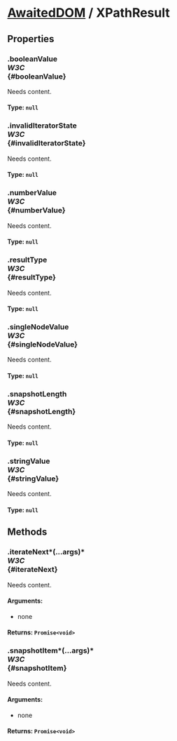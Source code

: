 # [AwaitedDOM](/docs/basic-interfaces/awaited-dom) <span>/</span> XPathResult

## Properties

### .booleanValue <div class="specs"><i>W3C</i></div> {#booleanValue}

Needs content.

#### **Type**: `null`

### .invalidIteratorState <div class="specs"><i>W3C</i></div> {#invalidIteratorState}

Needs content.

#### **Type**: `null`

### .numberValue <div class="specs"><i>W3C</i></div> {#numberValue}

Needs content.

#### **Type**: `null`

### .resultType <div class="specs"><i>W3C</i></div> {#resultType}

Needs content.

#### **Type**: `null`

### .singleNodeValue <div class="specs"><i>W3C</i></div> {#singleNodeValue}

Needs content.

#### **Type**: `null`

### .snapshotLength <div class="specs"><i>W3C</i></div> {#snapshotLength}

Needs content.

#### **Type**: `null`

### .stringValue <div class="specs"><i>W3C</i></div> {#stringValue}

Needs content.

#### **Type**: `null`

## Methods

### .iterateNext*(...args)* <div class="specs"><i>W3C</i></div> {#iterateNext}

Needs content.

#### **Arguments**:


 - none

#### **Returns**: `Promise<void>`

### .snapshotItem*(...args)* <div class="specs"><i>W3C</i></div> {#snapshotItem}

Needs content.

#### **Arguments**:


 - none

#### **Returns**: `Promise<void>`
